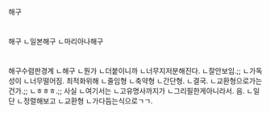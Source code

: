 해구


#
해구
ㄴ일본해구
ㄴ마리아나해구



#
해구수렴판경계
ㄴ해구
ㄴ뭔가
ㄴ더붙이니까
ㄴ너무지저분해진다.
ㄴ잘안보임.;;
ㄴ가독성이
ㄴ너무떨어짐.
최적화위해
ㄴ줄임형
ㄴ축약형
ㄴ간단형.
ㄴ결국.
ㄴ교환형으로가는건가.;;
ㄴㅎㅎㅎ.;;
사실
ㄴ여기서는
ㄴ고유명사까지가
ㄴ그리필한게아니라서.
음.
ㄴ일단
ㄴ정렬해보고
ㄴ교환형
ㄴ가다듬는식으로ㄱㄱ.
